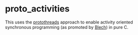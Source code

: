 # proto_activities

This uses the [protothreads](http://dunkels.com/adam/pt/) approach to enable activity oriented synchronous programming (as promoted by [Blech](https://blech-lang.org/)) in pure C.
